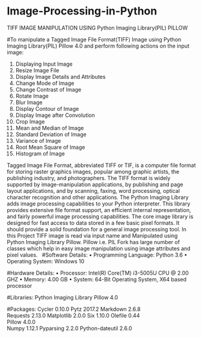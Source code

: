 # Image-Processing-in-Python
TIFF IMAGE MANIPULATION USING Python Imaging Library(PIL) PILLOW


#To manipulate a Tagged Image File Format(TIFF) Image using Python Imaging Library(PIL) Pillow 4.0 and 
 perform following actions on the input image:
  1.	Displaying Input Image
  2.	Resize Image File
  3.	Display Image Details and Attributes
  4.	Change Mode of Image
  5.	Change Contrast of Image
  6.	Rotate Image
  7.	Blur Image
  8.	Display Contour of Image
  9.	Display Image after Convolution
  10.	Crop Image
  11.	Mean and Median of Image
  12.	Standard Deviation of Image
  13.	Variance of Image
  14.	Root Mean Square of Image 
  15.	Histogram of Image
 

  Tagged Image File Format, abbreviated TIFF or TIF, is a computer file format for storing raster graphics images, popular among graphic artists, the publishing industry, and photographers. The TIFF format is widely supported by image-manipulation applications, by publishing and page layout applications, and by scanning, faxing, word processing, optical character recognition and other applications.
  The Python Imaging Library adds image processing capabilities to your Python interpreter. This library provides extensive file format support, an efficient internal representation, and fairly powerful image processing capabilities. The core image library is designed for fast access to data stored in a few basic pixel formats. It should provide a solid foundation for a general image processing tool.
  In this Project TIFF image is read via input name and Manipulated using Python Imaging Library Pillow. Pillow i.e. PIL Fork has large number of classes which help in easy image manipulation using image attributes and pixel values.
  
#Software Details:
  • Programming Language: Python 3.6
  •	Operating System: Windows 10

#Hardware Details: 
  •	Processor: Intel(R) Core(TM)  i3-5005U CPU @ 2.00 GHZ
  •	Memory: 4.00 GB
  •	System: 64-Bit Operating System, X64 based processor

#Libraries:
  Python Imaging Library Pillow 4.0

#Packages:
  Cycler 0.10.0
  Pytz 2017.2 
  Markdown 2.6.8 	
  Requests 2.13.0 
  Matplotlib 2.0.0
  Six 1.10.0
  Olefile 0.44	 	
  Pillow 4.0.0  
  Numpy 1.12.1 
  Pyparsing 2.2.0
  Python-dateutil  2.6.0
